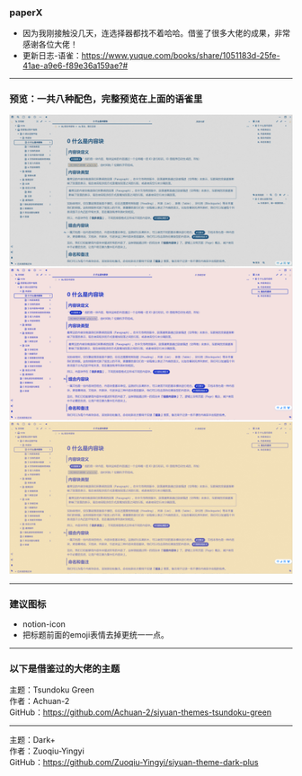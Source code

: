### paperX
* 因为我刚接触没几天，连选择器都找不着哈哈。借鉴了很多大佬的成果，非常感谢各位大佬！
* 更新日志-语雀：https://www.yuque.com/books/share/1051183d-25fe-41ae-a9e6-f89e36a159ae?# 
***
### 预览：一共八种配色，完整预览在上面的语雀里
![preview](./preview.png)
![preview](./preview02.png)
![preview](./preview04.png)
***
### 建议图标
* notion-icon
* 把标题前面的emoji表情去掉更统一一点。
***
### 以下是借鉴过的大佬的主题 
主题：Tsundoku Green <br>
作者：Achuan-2 <br>
GitHub：https://github.com/Achuan-2/siyuan-themes-tsundoku-green <br>
***
主题：Dark+ <br>
作者：Zuoqiu-Yingyi <br>
GitHub：https://github.com/Zuoqiu-Yingyi/siyuan-theme-dark-plus <br>

